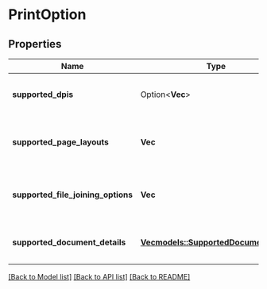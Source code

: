 # PrintOption

## Properties

Name | Type | Description | Notes
------------ | ------------- | ------------- | -------------
**supported_dpis** | Option<**Vec<i32>**> | A list of the supported DPI options for a document. | [optional]
**supported_page_layouts** | **Vec<String>** | A list of the supported page layout options for a document. | 
**supported_file_joining_options** | **Vec<bool>** | A list of the supported needFileJoining boolean values for a document. | 
**supported_document_details** | [**Vec<models::SupportedDocumentDetail>**](SupportedDocumentDetail.md) | A list of the supported documented details. | 

[[Back to Model list]](../README.md#documentation-for-models) [[Back to API list]](../README.md#documentation-for-api-endpoints) [[Back to README]](../README.md)



